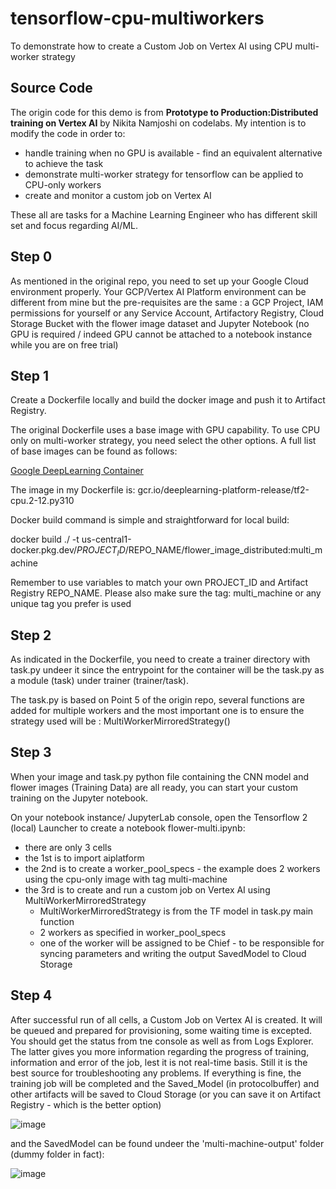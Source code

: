 # tensorflow-cpu-multiworkers
To demonstrate how to create a Custom Job on Vertex AI using CPU multi-worker strategy

## Source Code
The origin code for this demo is from <b>Prototype to Production:Distributed training on Vertex AI</b> by Nikita Namjoshi on codelabs.
My intention is to modify the code in order to:
- handle training when no GPU is available - find an equivalent alternative to achieve the task
- demonstrate multi-worker strategy for tensorflow can be applied to CPU-only workers
- create and monitor a custom job on Vertex AI

These all are tasks for a Machine Learning Engineer who has different skill set and focus regarding AI/ML.

## Step 0
As mentioned in the original repo, you need to set up your Google Cloud environment properly. 
Your GCP/Vertex AI Platform environment can be different from mine but the pre-requisites are the same : a GCP Project, IAM permissions for yourself or any Service Account, Artifactory Registry, Cloud Storage Bucket with the flower image dataset and Jupyter Notebook (no GPU is required / indeed GPU cannot be attached to a notebook instance while you are on free trial)

## Step 1
Create a Dockerfile locally and build the docker image and push it to Artifact Registry.

The original Dockerfile uses a base image with GPU capability. To use CPU only on multi-worker strategy, you need select the other options. A full list of base images can be found as follows:

[Google DeepLearning Container](https://cloud.google.com/deep-learning-containers/docs/choosing-container)

The image in my Dockerfile is:
gcr.io/deeplearning-platform-release/tf2-cpu.2-12.py310

Docker build command is simple and straightforward for local build:

docker build ./ -t us-central1-docker.pkg.dev/$PROJECT_ID/$REPO_NAME/flower_image_distributed:multi_machine

Remember to use variables to match your own PROJECT_ID and Artifact Registry REPO_NAME.
Please also make sure the tag: multi_machine or any unique tag you prefer is used

## Step 2
As indicated in the Dockerfile, you need to create a trainer directory with task.py undeer it since the entrypoint for the container will be the task.py as a module (task) under trainer (trainer/task).

The task.py is based on Point 5 of the origin repo, several functions are added for multiple workers and the most important one is to ensure the strategy used will be : MultiWorkerMirroredStrategy()

## Step 3
When your image and task.py python file containing the CNN model and flower images (Training Data) are all ready, you can start your custom training on the Jupyter notebook.

On your notebook instance/ JupyterLab console, open the Tensorflow 2 (local) Launcher to create a notebook flower-multi.ipynb:

- there are only 3 cells
- the 1st is to import aiplatform
- the 2nd is to create a worker_pool_specs - the example does 2 workers using the cpu-only image with tag multi-machine
- the 3rd is to create and run a custom job on Vertex AI using MultiWorkerMirroredStrategy
  - MultiWorkerMirroredStrategy is from the TF model in task.py main function
  - 2 workers as specified in worker_pool_specs
  - one of the worker will be assigned to be Chief - to be responsible for syncing parameters and writing the output SavedModel to Cloud Storage

## Step 4
After successful run of all cells, a Custom Job on Vertex AI is created.
It will be queued and prepared for provisioning, some waiting time is excepted.
You should get the status from tne console as well as from Logs Explorer.
The latter gives you more information regarding the progress of training, information and error of the job, lest it is not real-time basis. Still it is the best source for troubleshooting any problems.
If everything is fine, the training job will be completed and the Saved_Model (in protocolbuffer) and other artifacts will be saved to Cloud Storage (or you can save it on Artifact Registry - which is the better option)


![image](https://github.com/tonyktchan/tensorflow-cpu-multiworkers/assets/96426553/7bf5cd1f-7325-4fa7-8087-2f57ac88a956)

and the SavedModel can be found undeer the 'multi-machine-output' folder (dummy folder in fact):

![image](https://github.com/tonyktchan/tensorflow-cpu-multiworkers/assets/96426553/a4073ae2-98e4-47c0-a4eb-ab80465771d9)

    

